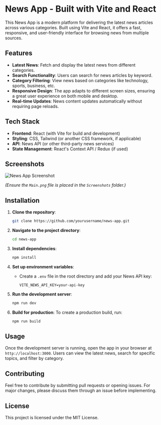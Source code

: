 
# News App - Built with Vite and React

This News App is a modern platform for delivering the latest news articles across various categories. Built using Vite and React, it offers a fast, responsive, and user-friendly interface for browsing news from multiple sources.

## Features
- **Latest News**: Fetch and display the latest news from different categories.
- **Search Functionality**: Users can search for news articles by keyword.
- **Category Filtering**: View news based on categories like technology, sports, business, etc.
- **Responsive Design**: The app adapts to different screen sizes, ensuring a great user experience on both mobile and desktop.
- **Real-time Updates**: News content updates automatically without requiring page reloads.

## Tech Stack
- **Frontend**: React (with Vite for build and development)
- **Styling**: CSS, Tailwind (or another CSS framework, if applicable)
- **API**: News API (or other third-party news services)
- **State Management**: React's Context API / Redux (if used)

## Screenshots

![News App Screenshot](./Screenshots/Main.png)

*(Ensure the `Main.png` file is placed in the `Screenshots` folder.)*

## Installation

1. **Clone the repository**:
   ```bash
   git clone https://github.com/yourusername/news-app.git
   ```

2. **Navigate to the project directory**:
   ```bash
   cd news-app
   ```

3. **Install dependencies**:
   ```bash
   npm install
   ```

4. **Set up environment variables**:
   - Create a `.env` file in the root directory and add your News API key:
     ```plaintext
     VITE_NEWS_API_KEY=your-api-key
     ```

5. **Run the development server**:
   ```bash
   npm run dev
   ```

6. **Build for production**:
   To create a production build, run:
   ```bash
   npm run build
   ```

## Usage
Once the development server is running, open the app in your browser at `http://localhost:3000`. Users can view the latest news, search for specific topics, and filter by category.

## Contributing
Feel free to contribute by submitting pull requests or opening issues. For major changes, please discuss them through an issue before implementing.

## License
This project is licensed under the MIT License.
